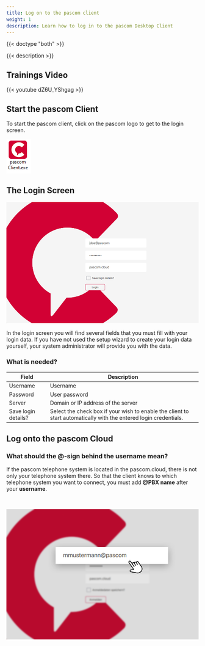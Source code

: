 ```yaml
---
title: Log on to the pascom client
weight: 1
description: Learn how to log in to the pascom Desktop Client
---
```


{{< doctype "both" >}}
 
{{< description >}}

## Trainings Video

{{< youtube dZ6U_YShgag >}} 


## Start the pascom Client

To start the pascom client, click on the pascom logo to get to the login screen.

![pascom Client starten](start.PNG)

## The Login Screen

![Login Screen](clientlogin.en.png?width=80%)  

In the login screen you will find several fields that you must fill with your login data. If you have not used the setup wizard to create your 
login data yourself, your system administrator will provide you with the data. 

### What is needed?

|Field|Description|
|---|---|
|Username|Username|
|Password|User password|
|Server|Domain or IP address of the server|
|Save login details?|Select the check box if your wish to enable the client to start automatically with the entered login credentials.|

## Log onto the pascom Cloud

### What should the @-sign behind the username mean?

If the pascom telephone system is located in the pascom.cloud, there is not only your telephone system there. So that the client knows to which telephone system you want
to connect, you must add **@PBX name** after your **username**. 

</br>

![Anmeldebildschirm Cloud](cloudlogin.en.png?width=80%)  
